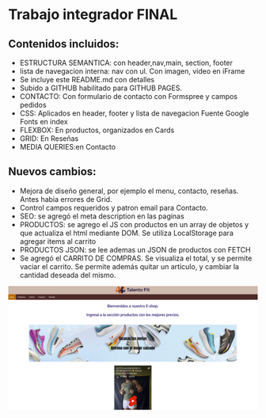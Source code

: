 # Trabajo integrador FINAL
## Contenidos incluidos:
- ESTRUCTURA SEMANTICA: con header,nav,main, section, footer
- lista de navegacion interna: nav con ul. Con imagen, video en iFrame
- Se incluye este README.md con detalles
- Subido a GITHUB habilitado para GITHUB PAGES.
- CONTACTO: Con formulario de contacto con Formspree y campos pedidos
- CSS:
Aplicados en header, footer y lista de navegacion
Fuente Google Fonts en index
- FLEXBOX: En productos, organizados en Cards
- GRID: En Reseñas
- MEDIA QUERIES:en Contacto

## Nuevos cambios:
- Mejora de diseño general, por ejemplo el menu, contacto, reseñas. Antes habia errores de Grid.
- Control campos requeridos y patron email para Contacto.
- SEO: se agregó el meta description en las paginas
- PRODUCTOS: se agrego el JS con productos en un array de objetos y que actualiza el html mediante DOM. Se utiliza LocalStorage para agregar items al carrito
- PRODUCTOS JSON: se lee ademas un JSON de productos con FETCH
- Se agregó el CARRITO DE COMPRAS. Se visualiza el total, y se permite vaciar el carrito. Se permite además quitar un articulo, y cambiar la cantidad deseada del mismo.

![Imagen sitio web TalentoFit](./imagenes/CapturaSitio.png)